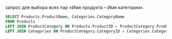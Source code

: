 запрос для выбора всех пар «Имя продукта – Имя категории».

```SQL
SELECT Products.ProductName, Categories.CategoryName
FROM Products
LEFT JOIN ProductCategory ON Products.ProductID = ProductCategory.ProductID
LEFT JOIN Categories ON ProductCategory.CategoryID = Categories.CategoryID
```
